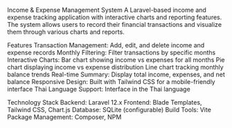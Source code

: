 Income & Expense Management System
A Laravel-based income and expense tracking application with interactive charts and reporting features. The system allows users to record their financial transactions and visualize them through various charts and reports.

Features
Transaction Management: Add, edit, and delete income and expense records
Monthly Filtering: Filter transactions by specific months
Interactive Charts:
Bar chart showing income vs expenses for all months
Pie chart displaying income vs expense distribution
Line chart tracking monthly balance trends
Real-time Summary: Display total income, expenses, and net balance
Responsive Design: Built with Tailwind CSS for a mobile-friendly interface
Thai Language Support: Interface in the Thai language


Technology Stack
Backend: Laravel 12.x
Frontend: Blade Templates, Tailwind CSS, Chart.js
Database: SQLite (configurable)
Build Tools: Vite
Package Management: Composer, NPM
